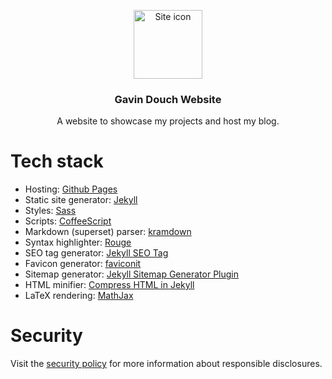 <p align="center">
    <a href="https://gavindou.ch">
        <img src="https://gavindou.ch/assets/images/favicons/favicon-310.png" alt="Site icon" style="width: 110px; height: 110px;">
    </a>
</p>
<h3 align="center">Gavin Douch Website</h3>
<p align="center">A website to showcase my projects and host my blog.</p>

# Tech stack
- Hosting: [Github Pages](https://pages.github.com)
- Static site generator: [Jekyll](https://jekyllrb.com)
- Styles: [Sass](https://sass-lang.com/documentation/syntax)
- Scripts: [CoffeeScript](https://coffeescript.org)
- Markdown (superset) parser: [kramdown](https://kramdown.gettalong.org)
- Syntax highlighter: [Rouge](http://rouge.jneen.net)
- SEO tag generator: [Jekyll SEO Tag](https://github.com/jekyll/jekyll-seo-tag)
- Favicon generator: [faviconit](http://faviconit.com/en)
- Sitemap generator: [Jekyll Sitemap Generator Plugin](https://github.com/jekyll/jekyll-sitemap)
- HTML minifier: [Compress HTML in Jekyll](http://jch.penibelst.de)
- LaTeX rendering: [MathJax](https://www.mathjax.org)

# Security
Visit the [security policy](https://github.com/Coedice/website/security/policy) for more information about responsible disclosures.
